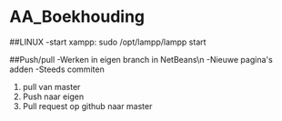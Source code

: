 # AA_Boekhouding

##LINUX
  -start xampp: sudo /opt/lampp/lampp start
  
##Push/pull
  -Werken in eigen branch in NetBeans\n
  -Nieuwe pagina's adden
  -Steeds commiten 
  
  1) pull van master
  2) Push naar eigen
  3) Pull request op github naar master
  
